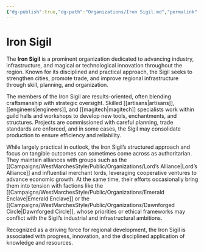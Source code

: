 ```yaml
---
{"dg-publish":true,"dg-path":"Organizations/Iron Sigil.md","permalink":"/organizations/iron-sigil/","tags":["organization","industry","sword-coast"],"dgShowFileTree":true}
---
```


# **Iron Sigil**

The **Iron Sigil** is a prominent organization dedicated to advancing industry, infrastructure, and magical or technological innovation throughout the region. Known for its disciplined and practical approach, the Sigil seeks to strengthen cities, promote trade, and improve regional infrastructure through skill, planning, and organization.

The members of the Iron Sigil are results-oriented, often blending craftsmanship with strategic oversight. Skilled [[artisans\|artisans]], [[engineers\|engineers]], and [[magitech\|magitech]] specialists work within guild halls and workshops to develop new tools, enchantments, and structures. Projects are commissioned with careful planning, trade standards are enforced, and in some cases, the Sigil may consolidate production to ensure efficiency and reliability.

While largely practical in outlook, the Iron Sigil’s structured approach and focus on tangible outcomes can sometimes come across as authoritarian. They maintain alliances with groups such as the [[Campaigns/WestMarchesStyle/Public/Organizations/Lord’s Alliance\|Lord’s Alliance]] and influential merchant lords, leveraging cooperative ventures to advance economic growth. At the same time, their efforts occasionally bring them into tension with factions like the [[Campaigns/WestMarchesStyle/Public/Organizations/Emerald Enclave\|Emerald Enclave]] or the [[Campaigns/WestMarchesStyle/Public/Organizations/Dawnforged Circle\|Dawnforged Circle]], whose priorities or ethical frameworks may conflict with the Sigil’s industrial and infrastructural ambitions.

Recognized as a driving force for regional development, the Iron Sigil is associated with progress, innovation, and the disciplined application of knowledge and resources.
